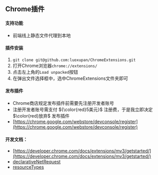 ## Chrome插件

#### 支持功能
- 前端线上静态文件代理到本地

#### 插件安装
1. `git clone git@github.com:luoxupan/ChromeExtensions.git`
2. 打开Chrome浏览器`chrome://extensions/`
3. 点击左上角的`Load unpacked`按钮
4. 在弹出文件选择框中，选中ChromeExtensions文件夹即可

#### 发布插件
- Chrome商店规定发布插件前需要先注册开发者账号
- 注册开发者账号需支付 ${\color{red}5美元}$ 注册费，于是我立即决定 $\color{red}放弃$ 发布插件
- [https://chrome.google.com/webstore/devconsole/register](https://chrome.google.com/webstore/devconsole/register) 

#### 开发文档：
- [https://developer.chrome.com/docs/extensions/mv3/getstarted/](https://developer.chrome.com/docs/extensions/mv3/getstarted/)
- [declarativeNetRequest](https://developer.chrome.com/docs/extensions/reference/declarativeNetRequest/)
- [resourceTypes](https://developer.chrome.com/docs/extensions/reference/declarativeNetRequest/#type-ResourceType)



<!-- ![](https://img.shields.io/static/v1?label=&message=hello&color=green) -->
